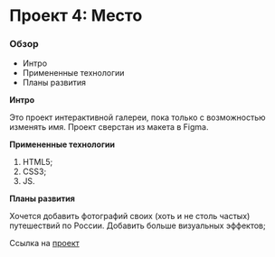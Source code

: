 # Проект 4: Место

### Обзор

* Интро
* Примененные технологии
* Планы развития

**Интро**

Это проект интерактивной галереи, пока только с возможностью изменять имя.
Проект сверстан из макета в Figma.

**Примененные технологии**

1. HTML5;
2. CSS3;
3. JS.

**Планы развития**

Хочется добавить фотографий своих (хоть и не столь частых) путешествий по России.
Добавить больше визуальных эффектов;

Ссылка на [проект](https://vsrodionov94.github.io/mesto/)









